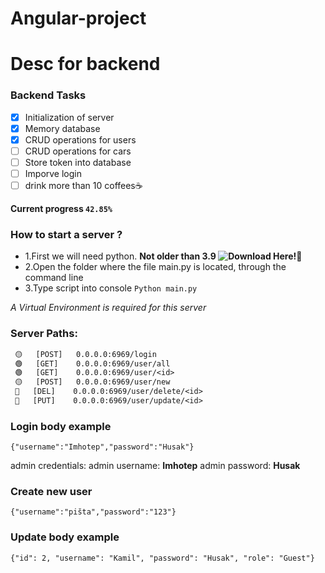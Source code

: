 # Angular-project

# Desc for backend

### Backend Tasks
- [x] Initialization of server
- [x] Memory database
- [x] CRUD operations for users
- [ ] CRUD operations for cars
- [ ] Store token into database
- [ ] Imporve login
- [ ] drink more than 10 coffees☕

**Current progress `42.85%`**

### How to start a server ?
- 1.First we will need python. **Not older than 3.9 ![Download Here!🐍](https://www.python.org/downloads/release/python-3110/0)**
- 2.Open the folder where the file main.py is located, through the command line
- 3.Type script into console ```Python main.py```

*A Virtual Environment is required for this server*

   
### Server Paths:
   ```diff
    🟡   [POST]   0.0.0.0:6969/login
    🟢   [GET]    0.0.0.0:6969/user/all
    🟢   [GET]    0.0.0.0:6969/user/<id>
    🟡   [POST]   0.0.0.0:6969/user/new
    🔴   [DEL]    0.0.0.0:6969/user/delete/<id>
    🔵   [PUT]    0.0.0.0:6969/user/update/<id>
   ```
### Login body example
   ```
   {"username":"Imhotep","password":"Husak"}
   ```
   admin credentials: 
   admin username: **Imhotep**
   admin password: **Husak**

### Create new user
    {"username":"pišta","password":"123"}
    


### Update body example
   
    {"id": 2, "username": "Kamil", "password": "Husak", "role": "Guest"}
